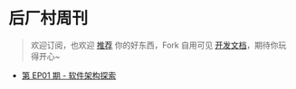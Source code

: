 # 后厂村周刊

> 欢迎订阅，也欢迎 [推荐](https://github.com/polandeme/weekly/discussions/22) 你的好东西，Fork 自用可见 [开发文档](https://github.com/tw93/weekly/blob/main/Deploy.md)，期待你玩得开心~

* [第 EP01 期 - 软件架构探索](https://hcc1010.com/posts/EP01-软件架构探索)
